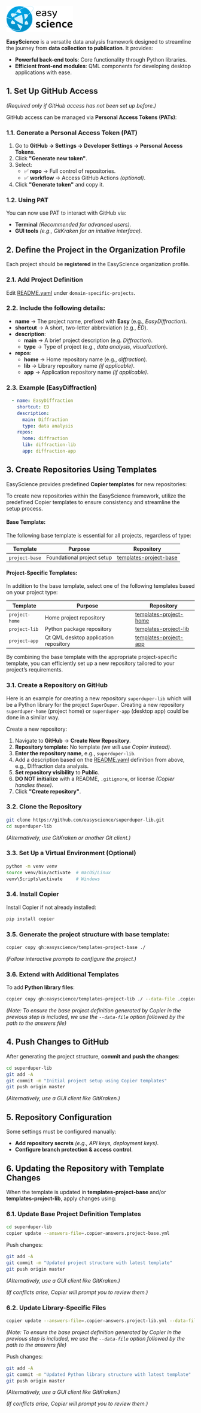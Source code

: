 <p>
  <picture>
    <!-- Light mode -->
    <source media="(prefers-color-scheme: light)" srcset="https://raw.githubusercontent.com/easyscience/assets-branding/refs/heads/master/easyscience-org/logos/light.svg">
    <!-- Dark mode -->
    <source media="(prefers-color-scheme: dark)" srcset="https://raw.githubusercontent.com/easyscience/assets-branding/refs/heads/master/easyscience-org/logos/dark.svg">
    <!-- Default -->
    <img src="https://raw.githubusercontent.com/easyscience/assets-branding/refs/heads/master/easyscience-org/logos/light.svg" height="70px" alt="EasyScience">
  </picture>
</p>

**EasyScience** is a versatile data analysis framework designed to streamline the journey from **data collection to publication**. It provides:
- **Powerful back-end tools**: Core functionality through Python libraries.
- **Efficient front-end modules**: QML components for developing desktop applications with ease.

## 1. Set Up GitHub Access
*(Required only if GitHub access has not been set up before.)*

GitHub access can be managed via **Personal Access Tokens (PATs)**:

### 1.1. Generate a Personal Access Token (PAT)
1. Go to **GitHub → Settings → Developer Settings → Personal Access Tokens**.
2. Click **"Generate new token"**.
3. Select:
   - ✅ **repo** → Full control of repositories.
   - ✅ **workflow** → Access GitHub Actions *(optional)*.
4. Click **"Generate token"** and copy it.

### 1.2. Using PAT
You can now use PAT to interact with GitHub via:
- **Terminal** *(Recommended for advanced users).*
- **GUI tools** *(e.g., GitKraken for an intuitive interface).*

## 2. Define the Project in the Organization Profile
Each project should be **registered** in the EasyScience organization profile.

### 2.1. Add Project Definition
Edit [README.yaml](https://github.com/easyscience/.github/blob/master/profile/README.yaml) under `domain-specific-projects`.  

### 2.2. Include the following details:
- **name** → The project name, prefixed with **Easy** (e.g., *EasyDiffraction*).
- **shortcut** → A short, two-letter abbreviation (e.g., *ED*).
- **description**:
  - **main** → A brief project description (e.g. *Diffraction*).
  - **type** → Type of project (e.g., *data analysis*, *visualization*).
- **repos**:
  - **home** → Home repository name (e.g., *diffraction*).
  - **lib** → Library repository name *(if applicable)*.
  - **app** → Application repository name *(if applicable)*.

### 2.3. Example (EasyDiffraction)
```yaml
  - name: EasyDiffraction
    shortcut: ED
    description:
      main: Diffraction
      type: data analysis
    repos:
      home: diffraction
      lib: diffraction-lib
      app: diffraction-app
```

## 3. Create Repositories Using Templates
EasyScience provides predefined **Copier templates** for new repositories:

To create new repositories within the EasyScience framework, utilize the predefined Copier templates to ensure consistency and streamline the setup process.

#### Base Template:

The following base template is essential for all projects, regardless of type:

| **Template**   | **Purpose**                           | **Repository**                                                                  |
|----------------|---------------------------------------|---------------------------------------------------------------------------------|
| `project-base` | Foundational project setup            | [templates-project-base](https://github.com/easyscience/templates-project-base) |

#### Project-Specific Templates:

In addition to the base template, select one of the following templates based on your project type:

| **Template**   | **Purpose**                           | **Repository**                                                                  |
|----------------|---------------------------------------|---------------------------------------------------------------------------------|
| `project-home` | Home project repository               | [templates-project-home](https://github.com/easyscience/templates-project-home) |
| `project-lib`  | Python package repository             | [templates-project-lib](https://github.com/easyscience/templates-project-lib)   |
| `project-app`  | Qt QML desktop application repository | [templates-project-app](https://github.com/easyscience/templates-project-app)   |

By combining the base template with the appropriate project-specific template, you can efficiently set up a new repository tailored to your project’s requirements.

### 3.1. Create a Repository on GitHub
Here is an example for creating a new repository `superduper-lib` which will be a Python 
library for the project `SuperDuper`. Creating a new repository `superduper-home` (project home) or `superduper-app` 
(desktop app) could be done in a similar way.

Create a new repository:

1. Navigate to **GitHub** → **Create New Repository**.
2. **Repository template:** No template *(we will use Copier instead)*.
3. **Enter the repository name**, e.g., `superduper-lib`.
4. Add a description based on the [README.yaml](https://github.com/easyscience/.github/blob/master/profile/README.yaml) definition from above, e.g., Diffraction data analysis.
5. **Set repository visibility** to **Public**.
6. **DO NOT initialize** with a README, `.gitignore`, or license *(Copier handles these)*.
7. Click **"Create repository"**.

### 3.2. Clone the Repository
```bash
git clone https://github.com/easyscience/superduper-lib.git
cd superduper-lib
```
*(Alternatively, use GitKraken or another Git client.)*

### 3.3. Set Up a Virtual Environment (Optional)
```bash
python -m venv venv
source venv/bin/activate  # macOS/Linux
venv\Scripts\activate     # Windows
```

### 3.4. Install Copier
Install Copier if not already installed:
```bash
pip install copier
```

### 3.5. Generate the project structure with base template:
```bash
copier copy gh:easyscience/templates-project-base ./
```
*(Follow interactive prompts to configure the project.)*

### 3.6. Extend with Additional Templates
To add **Python library files**:
```bash
copier copy gh:easyscience/templates-project-lib ./ --data-file .copier-answers.project.yml
```
*(Note: To ensure the base project definition generated by Copier in the previous step is included, 
we use the `--data-file` option followed by the path to the answers file)*

## 4. Push Changes to GitHub
After generating the project structure, **commit and push the changes**:

```bash
cd superduper-lib
git add -A
git commit -m "Initial project setup using Copier templates"
git push origin master
```
*(Alternatively, use a GUI client like GitKraken.)*

## 5. Repository Configuration
Some settings must be configured manually:
- **Add repository secrets** *(e.g., API keys, deployment keys)*.
- **Configure branch protection & access control**.

## 6. Updating the Repository with Template Changes
When the template is updated in **templates-project-base** and/or **templates-project-lib**, apply changes using:

### 6.1. Update Base Project Definition Templates
```bash
cd superduper-lib
copier update --answers-file=.copier-answers.project-base.yml
```

Push changes:
```bash
git add -A
git commit -m "Updated project structure with latest template"
git push origin master
```
*(Alternatively, use a GUI client like GitKraken.)*

*(If conflicts arise, Copier will prompt you to review them.)*

### 6.2. Update Library-Specific Files
```bash
copier update --answers-file=.copier-answers.project-lib.yml --data-file .copier-answers.project-base.yml
```
*(Note: To ensure the base project definition generated by Copier in the previous step is included, 
we use the `--data-file` option followed by the path to the answers file)*

Push changes:
```bash
git add -A
git commit -m "Updated Python library structure with latest template"
git push origin master
```
*(Alternatively, use a GUI client like GitKraken.)*

*(If conflicts arise, Copier will prompt you to review them.)*
